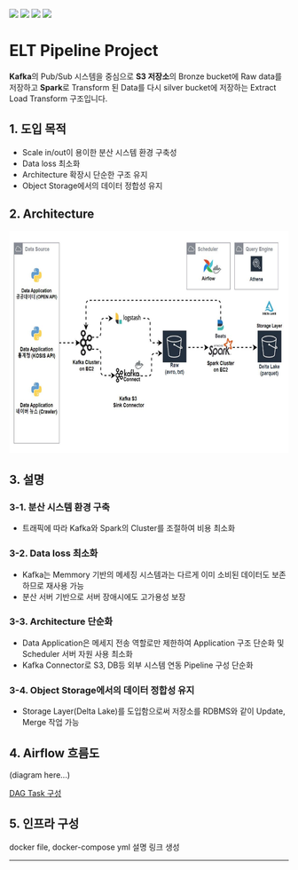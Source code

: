 ![](https://img.shields.io/badge/python-v3.7-blue.svg) ![](https://img.shields.io/badge/kafka-v2.7.2-red.svg) ![](https://img.shields.io/badge/spark-v3.2.2-orange.svg) ![](https://img.shields.io/badge/airflow-v2.2.2-green.svg)

# ELT Pipeline Project
**Kafka**의 Pub/Sub 시스템을 중심으로 **S3 저장소**의 Bronze bucket에 Raw data를 저장하고 **Spark**로 Transform 된 Data를 다시 silver bucket에 저장하는 Extract Load Transform 구조입니다.


## 1. 도입 목적
- Scale in/out이 용이한 분산 시스템 환경 구축성
- Data loss 최소화
- Architecture 확장시 단순한 구조 유지
- Object Storage에서의 데이터 정합성 유지

## 2. Architecture
<p align="center"><img src="https://github.com/kdu9303/elt-pipeline-project/blob/main/ELT-pipeline.jpg" width="740" height="400"/></p>


## 3. 설명
### 3-1. 분산 시스템 환경 구축
- 트래픽에 따라 Kafka와 Spark의 Cluster를 조절하여 비용 최소화

### 3-2. Data loss 최소화
- Kafka는 Memmory 기반의 메세징 시스템과는 다르게 이미 소비된 데이터도 보존하므로 재사용 가능
- 분산 서버 기반으로 서버 장애시에도 고가용성 보장

### 3-3. Architecture 단순화
- Data Application은 메세지 전송 역할로만 제한하여 Application 구조 단순화 및 Scheduler 서버 자원 사용 최소화
- Kafka Connector로 S3, DB등 외부 시스템 연동 Pipeline 구성 단순화

### 3-4. Object Storage에서의 데이터 정합성 유지
- Storage Layer(Delta Lake)를 도입함으로써 저장소를 RDBMS와 같이 Update, Merge 작업 가능

## 4. Airflow 흐름도
(diagram here...)

[DAG Task 구성](https://github.com/kdu9303/elt-pipeline-project/tree/main/dags)

## 5. 인프라 구성

docker file, docker-compose yml 설명
링크 생성

---
